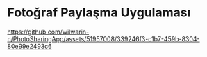 # Fotoğraf Paylaşma Uygulaması







https://github.com/wilwarin-n/PhotoSharingApp/assets/51957008/339246f3-c1b7-459b-8304-80e99e2493c6

